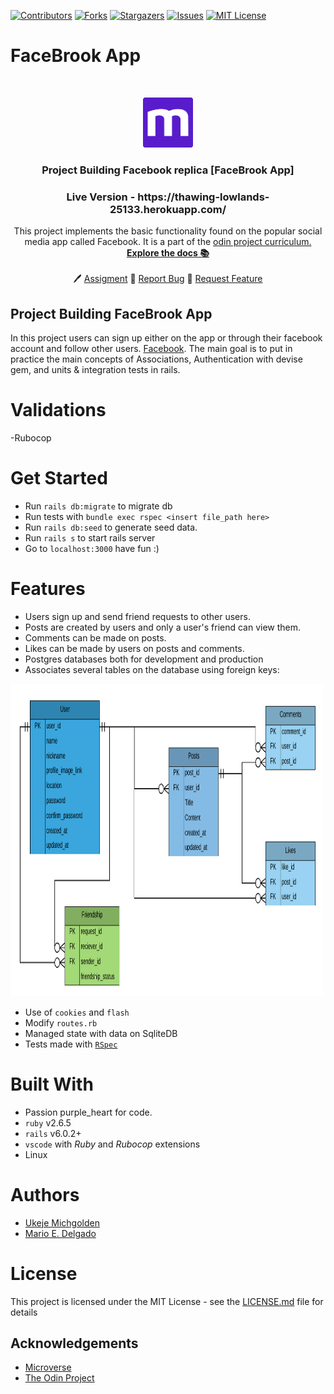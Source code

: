 
[![Contributors][contributors-shield]][contributors-url]
[![Forks][forks-shield]][forks-url]
[![Stargazers][stars-shield]][stars-url]
[![Issues][issues-shield]][issues-url]
[![MIT License][license-shield]][license-url]

# FaceBrook App
<br />
<p align="center">
  <a href="https://www.microverse.org/">
    <img src="docs/microverse.png" alt="Logo" width="80" height="80">
  </a>

  <h3 align="center">
	 Project Building Facebook replica [FaceBrook App]
  </h3>

  <h3 align="center">
	 Live Version - https://thawing-lowlands-25133.herokuapp.com/
  </h3>

  <p align="center">
    This project implements the basic functionality found on the popular social media app called Facebook.
    It is a part of the <a href="https://www.theodinproject.com/courses/ruby-on-rails/lessons/final-project">odin project curriculum.</a>
    <br />
    <a href="https://github.com/mikenath223/Project-Building-Facebook/blob/master/README.md"><strong>Explore the docs 📚</strong></a>
    <br />
    <br />
	  🖊️
    <a href="https://www.theodinproject.com/courses/ruby-on-rails/lessons/final-project">Assigment</a>
    🐛
    <a href="https://github.com/mikenath223/Project-Building-Facebook/issues">Report Bug</a>
    🙏
    <a href="https://github.com/mikenath223/Project-Building-Facebook/issues">Request Feature</a>
  </p>
</p>

## Project Building FaceBrook App
In this project users can sign up either on the app or through their facebook account and follow other users.
[Facebook](https://www.facebook.com/). The main goal is to put in practice the main concepts of Associations, Authentication with devise gem, and units & integration tests in rails.

# Validations

-Rubocop

# Get Started

* Run `rails db:migrate` to migrate db
* Run tests with `bundle exec rspec <insert file_path here>`
* Run `rails db:seed` to generate seed data.
* Run `rails s` to start rails server
* Go to `localhost:3000` have fun :)

# Features

* Users sign up and send friend          requests to other users.
* Posts are created by users and only     a user's friend can view them.
* Comments can be made on posts.
* Likes can be made by users on posts and comments.
* Postgres databases both for development and production 
* Associates several tables on the database using foreign keys:

<img src="docs/Facebook-CLone_ERB.png" alt="ERB" width="500" height="500">


* Use of `cookies` and `flash`
* Modify `routes.rb`
* Managed state with data on SqliteDB
* Tests made with [`RSpec`](https://relishapp.com/rspec/)

# Built With

* Passion purple_heart for code.
* `ruby` v2.6.5
* `rails` v6.0.2+
* `vscode` with _Ruby_ and _Rubocop_ extensions
* Linux

# Authors

* [Ukeje Michgolden](https://github.com/mikenath223)
* [Mario E. Delgado](https://github.com/mikenath223)

# License

This project is licensed under the MIT License - see the [LICENSE.md](LICENSE.md) file for details 

<!-- ACKNOWLEDGEMENTS -->
## Acknowledgements
* [Microverse](https://www.microverse.org/)
* [The Odin Project](https://www.theodinproject.com/)

<!-- MARKDOWN LINKS & IMAGES -->
<!-- https://www.markdownguide.org/basic-syntax/#reference-style-links -->
[contributors-shield]: https://img.shields.io/github/contributors/mikenath223/Project-Building-Facebook.svg?style=flat-square
[contributors-url]: https://github.com/mikenath223/Project-Building-Facebook/graphs/contributors
[forks-shield]: https://img.shields.io/github/forks/mikenath223/Project-Building-Facebook
[forks-url]: https://github.com/mikenath223/Project-Building-Facebook/network/members
[stars-shield]: https://img.shields.io/github/stars/mikenath223/Project-Building-Facebook
[stars-url]: https://github.com/mikenath223/Project-Building-Facebook/stargazers
[issues-shield]: https://img.shields.io/github/issues/mikenath223/Project-Building-Facebook
[issues-url]: https://github.com/mikenath223/Project-Building-Facebook/issues
[license-shield]: https://img.shields.io/github/license/mikenath223/Project-Building-Facebook
[license-url]: https://github.com/mikenath223/Project-Building-Facebook/blob/master/LICENSE.txt